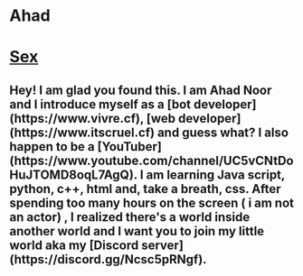<h1>Ahad<h1>
<a href="#" class="button-icon-search">Sex</a>

<h2>Hey! I am glad you found this. I am Ahad Noor and I introduce myself as a [bot developer](https://www.vivre.cf), [web developer](https://www.itscruel.cf) and guess what? I also happen to be a [YouTuber](https://www.youtube.com/channel/UC5vCNtDoHuJTOMD8oqL7AgQ). I am learning Java script, python, c++, html and, take a breath, css. After spending too many hours on the screen ( i am not an actor) , I realized there's a world inside another world and I want you to join my little world aka my [Discord server](https://discord.gg/Ncsc5pRNgf).<h2>

<!---
CruelDev69/CruelDev69 is a ✨ special ✨ repository because its `README.md` (this file) appears on your GitHub profile.
You can click the Preview link to take a look at your changes.
--->
